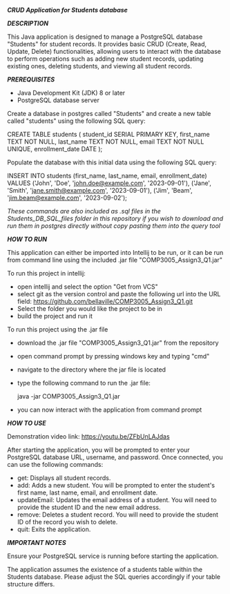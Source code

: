 ***CRUD Application for Students database***

***DESCRIPTION***

This Java application is designed to manage a PostgreSQL database "Students" for student records. It provides basic CRUD (Create, Read, Update, Delete) 
functionalities, allowing users to interact with the database to perform operations such as adding new student records, updating existing ones, 
deleting students, and viewing all student records.

***PREREQUISITES***

- Java Development Kit (JDK) 8 or later
- PostgreSQL database server

Create a database in postgres called "Students" and create a new table called "students" using the following SQL query:

CREATE TABLE students
	(
		student_id SERIAL PRIMARY KEY,
		first_name TEXT NOT NULL,
		last_name TEXT NOT NULL,
		email TEXT NOT NULL UNIQUE,
		enrollment_date DATE
	);

 Populate the database with this initial data using the following SQL query:

 INSERT INTO students (first_name, last_name, email, enrollment_date) VALUES
('John', 'Doe', 'john.doe@example.com', '2023-09-01'),
('Jane', 'Smith', 'jane.smith@example.com', '2023-09-01'),
('Jim', 'Beam', 'jim.beam@example.com', '2023-09-02');

*These commands are also included as .sql files in the Students_DB_SQL_files folder in this repository if you wish to download and run them 
in postgres directly without copy pasting them into the query tool*

***HOW TO RUN***

This application can either be imported into Intellij to be run, or it can be run from command line using the included .jar file "COMP3005_Assign3_Q1.jar"

To run this project in intellij:

- open intellij and select the option "Get from VCS"
- select git as the version control and paste the following url into the URL field:
  https://github.com/bellaville/COMP3005_Assign3_Q1.git
- Select the folder you would like the project to be in
- build the project and run it

To run this project using the .jar file

- download the .jar file "COMP3005_Assign3_Q1.jar" from the repository
- open command prompt by pressing windows key and typing "cmd"
- navigate to the directory where the jar file is located
- type the following command to run the .jar file:

  java -jar COMP3005_Assign3_Q1.jar

- you can now interact with the application from command prompt

***HOW TO USE***

Demonstration video link: https://youtu.be/ZFbUnLAJdas

After starting the application, you will be prompted to enter your PostgreSQL database URL, username, and password. 
Once connected, you can use the following commands:

- get: Displays all student records.
- add: Adds a new student. You will be prompted to enter the student's first name, last name, email, and enrollment date.
- updateEmail: Updates the email address of a student. You will need to provide the student ID and the new email address.
- remove: Deletes a student record. You will need to provide the student ID of the record you wish to delete.
- quit: Exits the application.

***IMPORTANT NOTES***

Ensure your PostgreSQL service is running before starting the application.

The application assumes the existence of a students table within the Students database. 
Please adjust the SQL queries accordingly if your table structure differs.




	

